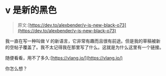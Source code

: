 # v 是新的黑色

> 原文:[https://dev.to/alexbender/v-is-new-black-o73](https://dev.to/alexbender/v-is-new-black-o73)

我一直在写一种叫做 V 的新语言，它非常有趣而且很有前途。但是我的草稿被新的空帖子覆盖了。我不太记得我在那里写了什么。这就是为什么这里有一个链接。

随便看看，用不了多久:[https://vlang.io/](https://vlang.io/)

你怎么想？